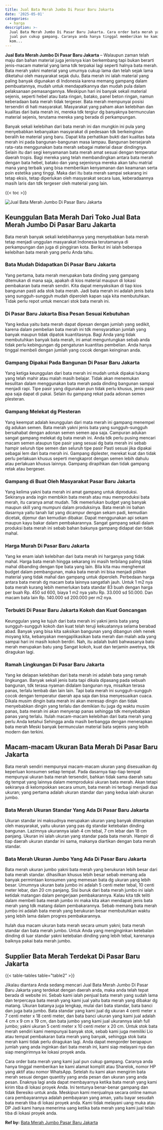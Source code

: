 ```yaml
---
title: Jual Bata Merah Jumbo Di Pasar Baru Jakarta
date: '2025-05-01'
categories:
  - harga
description: >-
  Jual Bata Merah Jumbo Di Pasar Baru Jakarta. Cara order bata merah yang kami
  jual pun cukup gampang. Caranya anda hanya tinggal memberikan ke kami alamat
  kom...
---
```


**Jual Bata Merah Jumbo Di Pasar Baru Jakarta** – Walaupun zaman telah maju dan bahan material juga jenisnya kian berkembang tapi bukan berarti jenis-macam material yang lama tdk terpakai lagi seperti halnya bata merah. Bata merah yakni material yang umurnya cukup lama dan telah sejak lama diketahui oleh masyarakat sejak dulu. Bata merah ini ialah material yang paling banyak digunakan di Indonesia karena memang gampang dalam pembuatannya, mudah untuk mendapatkannya dan mudah pula dalam pelaksanaan pemasangannya. Meskipun hari ini banyak sekali material sejenis, seperti hebel atau bata ringan, batako, panel beton ringan, namun keberadaan bata merah tidak tergeser. Bata merah mempunyai posisi tersendiri di hati masyarakat. Masyarakat yang paham akan kelebihan dan kualitas dari bata merah ini, mereka tdk tergiur dg banyaknya bermunculan material sejenis, terutama mereka yang berada di perkampungan.

Banyak sekali kelebihan dari bata merah ini dan mungkin ini pula yang menyebabkan kebanyakan masyarakat di pedesaan tdk berkeinginan beralih ke material yang baru. Dapat kita perhatikan bukti dari kualitas bata merah ini pada bangunan-bangunan masa lampau. Bangunan bersejarah rata-rata menggunakan bata merah sebagai material dasar dindingnya. Selain itu dari segi kenyamanan bata merah amat sesuai dengan temperatur daerah tropis. Bagi mereka yang telah membandingkan antara bata merah dengan bata hebel, batako dan yang sejenisnya mereka akan tahu matrial mana yang terbaik yang bisa memberikan kenyamanan dan keamanan serta poin estetika yang tinggi. Maka dari itu bata merah sampai sekarang ini tetap eksis, tetap diperlukan oleh masyarakat secara luas, keberadaannya masih laris dan tdk tergeser oleh material yang lain.

{{< toc >}}

![Jual Bata Merah Jumbo Di Pasar Baru Jakarta](/images/jual-bata-merah-15.png)

## Keunggulan Bata Merah Dari Toko Jual Bata Merah Jumbo Di Pasar Baru Jakarta

Bata merah banyak sekali kelebihannya yang menyebabkan bata merah tetap menjadi unggulan masyarakat Indonesia terutamanya di perkampungan dan juga di pinggiran kota. Berikut ini ialah beberapa kelebihan bata merah yang perlu Anda tahu.

### Bata Mudah Didapatkan Di Pasar Baru Jakarta

Yang pertama, bata merah merupakan bata dinding yang gampang ditemukan di mana saja, apakah di kios material maupun di lokasi pembakaran bata merah sendiri. Kita dapat menyaksikan di tiap kios bangunan pasti ada stok bata merah. Jadi bata merah ini adalah jenis bata yang sungguh-sungguh mudah diperoleh kapan saja kita membutuhkan. Tidak perlu repot untuk mencari stok bata merah ini.

### Di Pasar Baru Jakarta Bisa Pesan Sesuai Kebutuhan

Yang kedua yaitu bata merah dapat dipesan dengan jumlah yang sedikit, karena dalam pembelian bata merah ini tdk mensyaratkan jumlah yang banyak maupun tidak dipatok kuantitasnya. Bagi Anda yang tidak membutuhkan banyak bata merah, ini amat menguntungkan sebab anda tidak perlu kebingungan dg pengaturan kuantitas pembelian. Anda hanya tinggal membeli dengan jumlah yang cocok dengan keinginan anda.

### Gampang Dipakai Pada Bangunan Di Pasar Baru Jakarta

Yang ketiga keunggulan dari bata merah ini mudah untuk dipakai tukang yang telah mahir atau malah masih belajar. Tidak akan menemukan kesulitan dalam menggunakan bata merah pada dinding bangunan sampai menjadi rapi. Tipe pasir yang digunakan pun tidak perlu khusus, jenis pasir apa saja dapat di pakai. Selain itu gampang rekat pada adonan semen plesteran.

### Gampang Melekat dg Plesteran

Yang keempat adalah keunggulan dari mata merah ini gampang menempel dg adukan semen. Bata merah yakni jenis bata yang sungguh-sungguh bersahabat dengan adonan semen semen apa saja. Campuran adukan sangat gampang melekat dg bata merah ini. Anda tdk perlu pusing mencari macam semen ataupun tipe pasir yang sesuai dg bata merah ini sebab hampir seluruh tipe semen dan seluruh tipe pasir Pasti sesuai jika dipakai sebagai lem dari bata merah ini. Gampang diplester, merekat kuat dan tidak perlu perlakuan khusus seperti mengkaprot dengan semen lebih dahulu atau perlakuan khusus lainnya. Gampang dirapihkan dan tidak gampang retak atau bergeser.

### Gampang di Buat Oleh Masyarakat Pasar Baru Jakarta

Yang kelima yakni bata merah ini amat gampang untuk diproduksi. Sekiranya anda ingin membikin bata merah atau mau memproduksi bata merah, itu caranya amat mudah. Tdk memerlukan budget yang banyak maupun skill yang mumpuni dalam produksinya. Bata merah ini bahan dasarnya yaitu tanah liat yang dicampur dengan sekam padi, kemudian dicetak, dijemur dan kemudian dibakar. Dapat menggunakan api sekam maupun kayu bakar dalam pembakarannya. Sangat gampang sekali dalam produksi bata merah ini sebab bahan bakunya gampang didapat dan tidak mahal.

### Harga Murah Di Pasar Baru Jakarta

Yang ke enam ialah kelebihan dari bata merah ini harganya yang tidak mahal. Harga bata merah hingga sekarang ini masih terbilang paling tidak mahal dibanding dengan tipe bata yang lain. Bila kita mau menghemat budget dalam pembangunan, maka bata merah ini bisa menjadi pilihan material yang tidak mahal dan gampang untuk diperoleh. Perbedaan harga antara bata merah dg macam bata lainnya sangatlah jauh. Untuk 1 m2 nya bata merah kurang lebih memerlukan bata standar 83 buah dengan harga per buah Rp. 450 sd 600, biaya 1 m2 nya yaitu Rp. 33.000 sd 50.000. Dan macam bata lain Rp. 140.000 sd 200.000 per m2 nya.

### Terbukti Di Pasar Baru Jakarta Kokoh dan Kuat Goncangan

Keunggulan yang ke tujuh dari bata merah ini yakni jenis bata yang sungguh-sungguh kokoh dan kuat telah teruji kekuatannya selama berabad abad. Banyak yang bisa kita saksikan bangunan yang dibangun oleh nenek moyang kita, kebanyakan mengaplikasikan bata merah dan malah ada yang sampai hari ini masih kokoh berdiri. Nah, itu adalah bukti bahwasanya batu merah merupakan batu yang Sangat kokoh, kuat dan terjamin awetnya, tdk diragukan lagi.

### Ramah Lingkungan Di Pasar Baru Jakarta

Yang ke delapan kelebihan dari bata merah ini adalah bata yang ramah lingkungan. Banyak sekali jenis bata tapi dikala dipasang pada sebuah bangunan, tdk terasa nyaman didalam bangunan nya, misalkan terasa panas, terlalu lembab dan lain lain. Tapi bata merah ini sungguh-sungguh cocok dengan temperatur daerah apa saja dan bisa menyesuaikan cuaca. Dikala musim dingin bata merah ini akan meresap dingin dan tidak menyebabkan dingin yang terlalu dan demikian itu juga dg waktu musim panas, bata merah ini akan menyerap panas sehingga tdk menyebabkan panas yang terlalu. Itulah macam-macam kelebihan dari bata merah yang perlu Anda ketahui Sehingga anda masih berbangga dengan menerapkan bata merah Meski banyak bermunculan material bata sejenis yang lebih modern dan terkini.

## Macam-macam Ukuran Bata Merah Di Pasar Baru Jakarta

Bata merah sendiri mempunyai macam-macam ukuran yang disesuaikan dg keperluan konsumen setiap tempat. Pada dasarnya tiap-tiap tempat mempunyai ukuran bata merah tersendiri, bahkan tidak sama daerah satu dg tempat yang lainnya dalam memproduksi ukuran bata merah. Akan tetapi sekiranya di kelompokkan secara umum, bata merah ini terbagi menjadi dua ukuran; yang pertama adalah ukuran standar dan yang kedua ialah ukuran jumbo.

### Bata Merah Ukuran Standar Yang Ada Di Pasar Baru Jakarta

Ukuran standar ini maksudnya merupakan ukuran yang banyak diterapkan oleh masyarakat, yaitu ukuran yang pas dg standar ketebalan dinding bangunan. Lazimnya ukurannya ialah 4 cm tebal, 7 cm lebar dan 18 cm panjang. Ukuran ini ialah ukuran yang standar pada bata merah. Hampir di tiap daerah ukuran standar ini sama, makanya diartikan dengan bata merah standar.

### Bata Merah Ukuran Jumbo Yang Ada Di Pasar Baru Jakarta

Bata merah ukuran jumbo yakni bata merah yang berukuran lebih besar dari bata merah standar. dihasilkan khusus lebih besar sebab memang ada banyak permintaan konsumen yang memesan bata dg ukuran yang lebih besar. Umumnya ukuran bata jumbo ini adalah 5 centi meter tebal, 10 centi meter lebar, dan 20 cm panjang. Sisi buruk dari bata merah jumbo ini ialah ketidak matangan dalam pengerjaan pembakarannya. Kalau kita tdk teliti dalam membeli bata merah jumbo ini maka kita akan mendapati jenis bata merah yang tdk matang dalam pembakarannya. Sebab memang bata merah jumbo ini adalah bata merah yang berukuran besar membutuhkan waktu yang lebih lama dalam progres pembakarannya.

Itulah dua macam ukuran bata merah secara umum yakni; bata merah standar dan bata merah jumbo. Untuk Anda yang menginginkan ketebalan dinding di luar standar yakni ketebalan dinding yang lebih tebal, karenanya baiknya pakai bata merah jumbo.

## Supplier Bata Merah Terdekat Di Pasar Baru Jakarta

{{< table-tables table="table2" >}}

Jikalau diantara Anda sedang mencari Jual Bata Merah Jumbo Di Pasar Baru Jakarta yang terdekat dengan daerah anda, maka anda telah tepat berada di website ini. Sebab kami ialah penjual bata merah yang sudah lama dan terpercaya bata merah yang kami jual yaitu bata merah yang dibakar dg matang. Ukuran batanya juga lengkap, mulai dari bata standar, bata banci dan juga bata jumbo. Bata standar yang kami jual dg ukuran 4 centi meter x 7 centi meter x 18 centi meter, dan bata banci ukuran yang kami jual adalah 4 cm x 9 cm x 19 cm, dan bata jumbo yang kami jual ukurannya ialah full jumbo; yakni ukuran 5 centi meter x 10 centi meter x 20 cm. Untuk stok bata merah sendiri kami mempunyai banyak stok, sebab kami juga memiliki Lio atau tempat pembakaran bata merah yang banyak, sehingga stok bata merah kami tidak perlu diragukan lagi. Anda dapat mengorder berapapun jumlah yang anda inginkan dari bata merah ini, kami siap melayani nya dan siap mengirimnya ke lokasi proyek anda.

Cara order bata merah yang kami jual pun cukup gampang. Caranya anda hanya tinggal memberikan ke kami alamat komplit atau Sharelok, nomor HP yang aktif atau nomor WhatsApp. Setelah itu kami akan mengirim bata merah sesuai dengan quantity yang anda pesan dan ukuran yang anda pesan. Enaknya lagi anda dapat membayarnya ketika bata merah yang kami kirim tiba di lokasi proyek Anda. Ini tentunya benar-benar gampang dan tidak Beresiko untuk anda. Meskipun kami menjualnya secara online namun cara pembayarannya adalah pembayaran yang aman, yaitu bayar sesudah bata merah tiba di lokasi proyek anda. Kami tidak melayani uang muka atau DP Jadi kami hanya menerima uang ketika bata merah yang kami jual telah tiba di lokasi proyek anda.

**Ref by:** [Bata Merah Jumbo Pasar Baru Jakarta](https://id.wikipedia.org/wiki/Bata)
